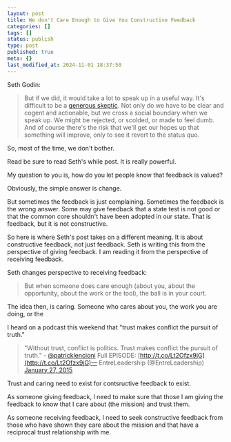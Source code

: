 ```yaml
---
layout: post
title: We don't Care Enough to Give You Constructive Feedback
categories: []
tags: []
status: publish
type: post
published: true
meta: {}
last_modified_at: 2024-11-01 18:37:50
---
```


Seth Godin:


>But if we did, it would take a lot to speak up in a useful way. It's difficult to be a 
[generous skeptic](http://sethgodin.typepad.com/seths_blog/2013/11/the-generous-skeptic.html). Not only do we have to be clear and cogent and actionable, but we cross a social boundary when we speak up. We might be rejected, or scolded, or made to feel dumb. And of course there's the risk that we'll get our hopes up that something will improve, only to see it revert to the status quo.
  
  
So, most of the time, we don't bother.



Read be sure to read Seth's while post. It is really powerful.


My question to you is, how do you let people know that feedback is valued?


Obviously, the simple answer is change.


But sometimes the feedback is just complaining. Sometimes the feedback is the wrong answer. Some may give feedback that a state test is not good or that the common core shouldn't have been adopted in our state. That is feedback, but it is not constructive.


So here is where Seth's post takes on a different meaning. It is about constructive feedback, not just feedback. Seth is writing this from the perspective of giving feedback. I am reading it from the perspective of receiving feedback.


Seth changes perspective to receiving feedback:


>But when someone does care enough (about you, about the opportunity, about the work or the tool), the ball is in your court.



The idea then, is caring. Someone who cares about you, the work you are doing, or the


I heard on a podcast this weekend that "trust makes conflict the pursuit of truth."




>"Without trust, conflict is politics. Trust makes conflict the pursuit of truth." -
[@patricklencioni](https://twitter.com/patricklencioni) Full EPISODE: 
[http://t.co/Lt2Ofzx9jG](http://t.co/Lt2Ofzx9jG)— EntreLeadership (@EntreLeadership) 
[January 27, 2015](https://twitter.com/EntreLeadership/status/560093985331748864)
 



Trust and caring need to exist for contsructive feedback to exist.


As someone giving feedback, I need to make sure that those I am giving the feedback to know that I care about (the mission) and trust them.


As someone receiving feedback, I need to seek constructive feedback from those who have shown they care about the mission and that have a reciprocal trust relationship with me.
